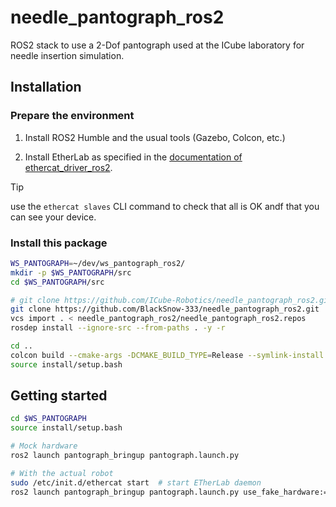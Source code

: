 # needle_pantograph_ros2
ROS2 stack to use a 2-Dof pantograph used at the ICube laboratory for needle insertion simulation.

## Installation

### Prepare the environment

1) Install ROS2 Humble and the usual tools (Gazebo, Colcon, etc.)

2) Install EtherLab as specified in the [documentation of ethercat_driver_ros2](https://icube-robotics.github.io/ethercat_driver_ros2/).

> [!TIP]
> use the `ethercat slaves` CLI command to check that all is OK andf that you can see your device.

### Install this package

```bash
WS_PANTOGRAPH=~/dev/ws_pantograph_ros2/
mkdir -p $WS_PANTOGRAPH/src
cd $WS_PANTOGRAPH/src

# git clone https://github.com/ICube-Robotics/needle_pantograph_ros2.git
git clone https://github.com/BlackSnow-333/needle_pantograph_ros2.git
vcs import . < needle_pantograph_ros2/needle_pantograph_ros2.repos
rosdep install --ignore-src --from-paths . -y -r

cd ..
colcon build --cmake-args -DCMAKE_BUILD_TYPE=Release --symlink-install
source install/setup.bash
```

## Getting started

```bash
cd $WS_PANTOGRAPH
source install/setup.bash
```

```bash
# Mock hardware
ros2 launch pantograph_bringup pantograph.launch.py
```

```bash
# With the actual robot
sudo /etc/init.d/ethercat start  # start ETherLab daemon
ros2 launch pantograph_bringup pantograph.launch.py use_fake_hardware:=false
```
